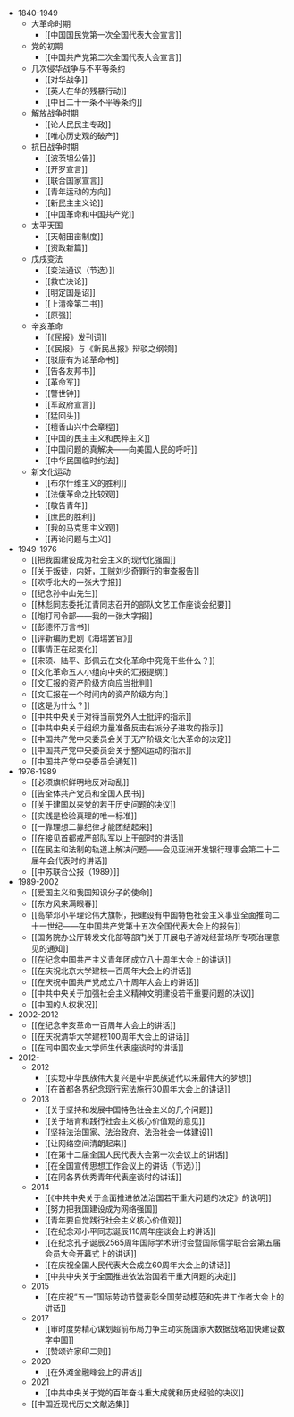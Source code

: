- 1840-1949
  - 大革命时期
      - [[中国国民党第一次全国代表大会宣言]]
  - 党的初期
      - [[中国共产党第二次全国代表大会宣言]]
  - 几次侵华战争与不平等条约
      - [[对华战争]]
      - [[英人在华的残暴行动]]
      - [[中日二十一条不平等条约]]
  - 解放战争时期
      - [[论人民民主专政]]
      - [[唯心历史观的破产]]
  - 抗日战争时期
      - [[波茨坦公告]]
      - [[开罗宣言]]
      - [[联合国家宣言]]
      - [[青年运动的方向]]
      - [[新民主主义论]]
      - [[中国革命和中国共产党]]
  - 太平天国
      - [[天朝田亩制度]]
      - [[资政新篇]]
  - 戊戌变法
      - [[变法通议（节选）]]
      - [[救亡决论]]
      - [[明定国是诏]]
      - [[上清帝第二书]]
      - [[原强]]
  - 辛亥革命
      - [[《民报》发刊词]]
      - [[《民报》与《新民丛报》辩驳之纲领]]
      - [[驳康有为论革命书]]
      - [[告各友邦书]]
      - [[革命军]]
      - [[警世钟]]
      - [[军政府宣言]]
      - [[猛回头]]
      - [[檀香山兴中会章程]]
      - [[中国的民主主义和民粹主义]]
      - [[中国问题的真解决——向美国人民的呼吁]]
      - [[中华民国临时约法]]
  - 新文化运动
      - [[布尔什维主义的胜利]]
      - [[法俄革命之比较观]]
      - [[敬告青年]]
      - [[庶民的胜利]]
      - [[我的马克思主义观]]
      - [[再论问题与主义]]
- 1949-1976
    - [[把我国建设成为社会主义的现代化强国]]
    - [[关于叛徒，内奸，工贼刘少奇罪行的审查报告]]
    - [[欢呼北大的一张大字报]]
    - [[纪念孙中山先生]]
    - [[林彪同志委托江青同志召开的部队文艺工作座谈会纪要]]
    - [[炮打司令部——我的一张大字报]]
    - [[彭德怀万言书]]
    - [[评新编历史剧《海瑞罢官》]]
    - [[事情正在起变化]]
    - [[宋硕、陆平、彭佩云在文化革命中究竟干些什么？]]
    - [[文化革命五人小组向中央的汇报提纲]]
    - [[文汇报的资产阶级方向应当批判]]
    - [[文汇报在一个时间内的资产阶级方向]]
    - [[这是为什么？]]
    - [[中共中央关于对待当前党外人士批评的指示]]
    - [[中共中央关于组织力量准备反击右派分子进攻的指示]]
    - [[中国共产党中央委员会关于无产阶级文化大革命的决定]]
    - [[中国共产党中央委员会关于整风运动的指示]]
    - [[中国共产党中央委员会通知]]
- 1976-1989
    - [[必须旗帜鲜明地反对动乱]]
    - [[告全体共产党员和全国人民书]]
    - [[关于建国以来党的若干历史问题的决议]]
    - [[实践是检验真理的唯一标准]]
    - [[一靠理想二靠纪律才能团结起来]]
    - [[在接见首都戒严部队军以上干部时的讲话]]
    - [[在民主和法制的轨道上解决问题——会见亚洲开发银行理事会第二十二届年会代表时的讲话]]
    - [[中苏联合公报（1989）]]
- 1989-2002
    - [[爱国主义和我国知识分子的使命]]
    - [[东方风来满眼春]]
    - [[高举邓小平理论伟大旗帜，把建设有中国特色社会主义事业全面推向二十一世纪——在中国共产党第十五次全国代表大会上的报告]]
    - [[国务院办公厅转发文化部等部门关于开展电子游戏经营场所专项治理意见的通知]]
    - [[在纪念中国共产主义青年团成立八十周年大会上的讲话]]
    - [[在庆祝北京大学建校一百周年大会上的讲话]]
    - [[在庆祝中国共产党成立八十周年大会上的讲话]]
    - [[中共中央关于加强社会主义精神文明建设若干重要问题的决议]]
    - [[中国的人权状况]]
- 2002-2012
    - [[在纪念辛亥革命一百周年大会上的讲话]]
    - [[在庆祝清华大学建校100周年大会上的讲话]]
    - [[在同中国农业大学师生代表座谈时的讲话]]
- 2012-
  - 2012
      - [[实现中华民族伟大复兴是中华民族近代以来最伟大的梦想]]
      - [[在首都各界纪念现行宪法施行30周年大会上的讲话]]
  - 2013
      - [[关于坚持和发展中国特色社会主义的几个问题]]
      - [[关于培育和践行社会主义核心价值观的意见]]
      - [[坚持法治国家、法治政府、法治社会一体建设]]
      - [[让网络空间清朗起来]]
      - [[在第十二届全国人民代表大会第一次会议上的讲话]]
      - [[在全国宣传思想工作会议上的讲话（节选）]]
      - [[在同各界优秀青年代表座谈时的讲话]]
  - 2014
      - [[《中共中央关于全面推进依法治国若干重大问题的决定》的说明]]
      - [[努力把我国建设成为网络强国]]
      - [[青年要自觉践行社会主义核心价值观]]
      - [[在纪念邓小平同志诞辰110周年座谈会上的讲话]]
      - [[在纪念孔子诞辰2565周年国际学术研讨会暨国际儒学联合会第五届会员大会开幕式上的讲话]]
      - [[在庆祝全国人民代表大会成立60周年大会上的讲话]]
      - [[中共中央关于全面推进依法治国若干重大问题的决定]]
  - 2015
      - [[在庆祝“五一”国际劳动节暨表彰全国劳动模范和先进工作者大会上的讲话]]
  - 2017
      - [[审时度势精心谋划超前布局力争主动实施国家大数据战略加快建设数字中国]]
      - [[赞颂许家印二则]]
  - 2020
      - [[在外滩金融峰会上的讲话]]
  - 2021
      - [[中共中央关于党的百年奋斗重大成就和历史经验的决议]]
  - [[中国近现代历史文献选集]]
